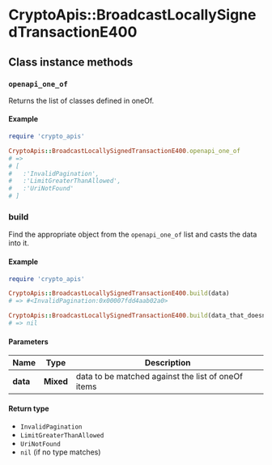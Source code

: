 # CryptoApis::BroadcastLocallySignedTransactionE400

## Class instance methods

### `openapi_one_of`

Returns the list of classes defined in oneOf.

#### Example

```ruby
require 'crypto_apis'

CryptoApis::BroadcastLocallySignedTransactionE400.openapi_one_of
# =>
# [
#   :'InvalidPagination',
#   :'LimitGreaterThanAllowed',
#   :'UriNotFound'
# ]
```

### build

Find the appropriate object from the `openapi_one_of` list and casts the data into it.

#### Example

```ruby
require 'crypto_apis'

CryptoApis::BroadcastLocallySignedTransactionE400.build(data)
# => #<InvalidPagination:0x00007fdd4aab02a0>

CryptoApis::BroadcastLocallySignedTransactionE400.build(data_that_doesnt_match)
# => nil
```

#### Parameters

| Name | Type | Description |
| ---- | ---- | ----------- |
| **data** | **Mixed** | data to be matched against the list of oneOf items |

#### Return type

- `InvalidPagination`
- `LimitGreaterThanAllowed`
- `UriNotFound`
- `nil` (if no type matches)

